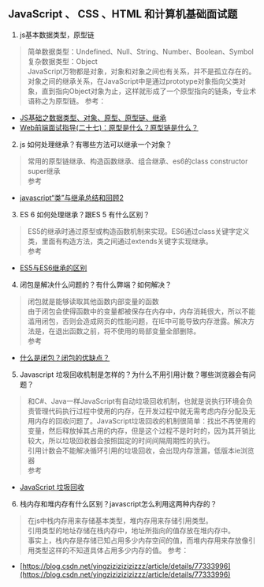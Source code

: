 ##  JavaScript 、 CSS 、HTML 和计算机基础面试题
1. js基本数据类型，原型链
> 简单数据类型：Undefined、Null、String、Number、Boolean、Symbol  
复杂数据类型：Object  
JavaScript万物都是对象，对象和对象之间也有关系，并不是孤立存在的。对象之间的继承关系，在JavaScript中是通过prototype对象指向父类对象，直到指向Object对象为止，这样就形成了一个原型指向的链条，专业术语称之为原型链。
参考：  
  +  [JS基础之数据类型、对象、原型、原型链、继承](https://segmentfault.com/a/1190000014715515)  
  +  [Web前端面试指导(二十七)：原型是什么？原型链是什么？](https://blog.csdn.net/lxcao/article/details/52743088)
2. js 如何处理继承？有哪些方法可以继承一个对象？
> 常用的原型链继承、构造函数继承、组合继承、es6的class constructor super继承  
参考
  +  [javascript“类”与继承总结和回顾2](https://www.haorooms.com/post/js_jc_lei2)  
3. ES 6 如何处理继承？跟ES 5 有什么区别？
> ES5的继承时通过原型或构造函数机制来实现。ES6通过class关键字定义类，里面有构造方法，类之间通过extends关键字实现继承。  
参考
  +  [ES5与ES6继承的区别](https://blog.csdn.net/shuidinaozhongyan/article/details/71641636)  
4. 闭包是解决什么问题的？有什么弊端？如何解决？
> 闭包就是能够读取其他函数内部变量的函数  
由于闭包会使得函数中的变量都被保存在内存中，内存消耗很大，所以不能滥用闭包，否则会造成网页的性能问题，在IE中可能导致内存泄露。解决方法是，在退出函数之前，将不使用的局部变量全部删除。  
参考
  +  [什么是闭包？闭包的优缺点？](https://www.cnblogs.com/cxying93/p/6103375.html)  
5. Javascript 垃圾回收机制是怎样的？为什么不用引用计数？哪些浏览器会有问题？
> 和C#、Java一样JavaScript有自动垃圾回收机制，也就是说执行环境会负责管理代码执行过程中使用的内存，在开发过程中就无需考虑内存分配及无用内存的回收问题了。JavaScript垃圾回收的机制很简单：找出不再使用的变量，然后释放掉其占用的内存，但是这个过程不是时时的，因为其开销比较大，所以垃圾回收器会按照固定的时间间隔周期性的执行。  
引用计数会不能解决循环引用的垃圾回收，会出现内存泄漏，低版本ie浏览器  
参考
   + [JavaScript 垃圾回收](https://www.cnblogs.com/dolphinX/p/3348468.html) 
6. 栈内存和堆内存有什么区别？javascript怎么利用这两种内存的？
> 在js中栈内存用来存储基本类型，堆内存用来存储引用类型。  
引用类型的地址存储在栈内存中，地址所指向的值存放在堆内存中。  
事实上，栈内存是存储已知占用多少内存空间的值，而堆内存用来存放像引用类型这样的不知道具体占用多少内存的值。
参考：
  + [https://blog.csdn.net/yingzizizizizizzz/article/details/77333996](https://blog.csdn.net/yingzizizizizizzz/article/details/77333996) 

